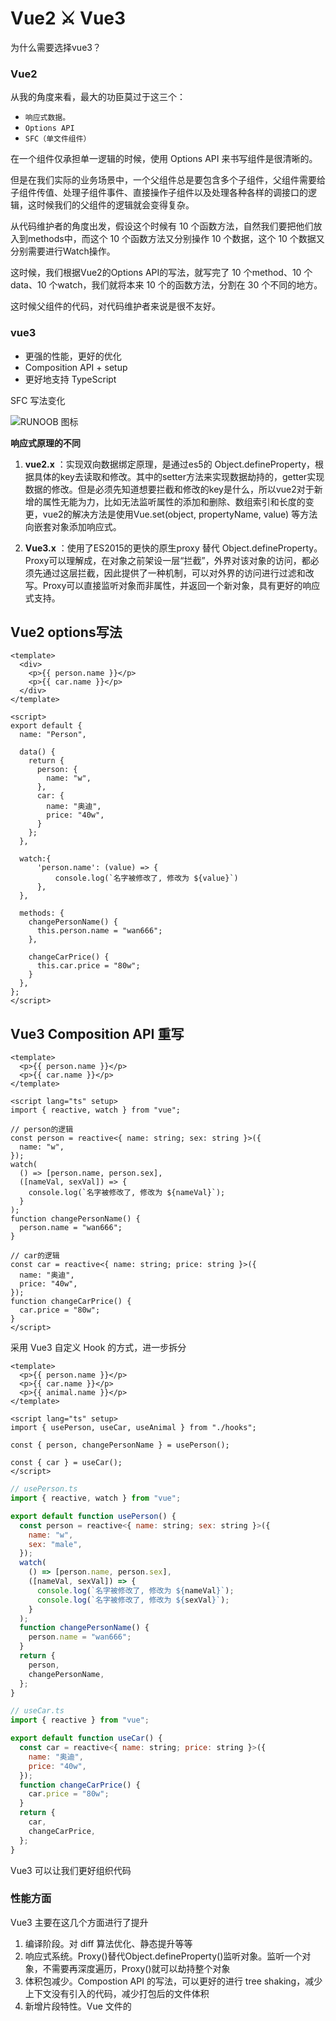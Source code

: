 # Vue2 ⚔ Vue3
为什么需要选择vue3？
### **Vue2**

从我的角度来看，最大的功臣莫过于这三个：
* `响应式数据。`
* `Options API`
* `SFC（单文件组件）`
  
在一个组件仅承担单一逻辑的时候，使用 Options API 来书写组件是很清晰的。

但是在我们实际的业务场景中，一个父组件总是要包含多个子组件，父组件需要给子组件传值、处理子组件事件、直接操作子组件以及处理各种各样的调接口的逻辑，这时候我们的父组件的逻辑就会变得复杂。

从代码维护者的角度出发，假设这个时候有 10 个函数方法，自然我们要把他们放入到methods中，而这个 10 个函数方法又分别操作 10 个数据，这个 10 个数据又分别需要进行Watch操作。

这时候，我们根据Vue2的Options API的写法，就写完了 10 个method、10 个data、10 个watch，我们就将本来 10 个的函数方法，分割在 30 个不同的地方。

这时候父组件的代码，对代码维护者来说是很不友好。


### **vue3**
* 更强的性能，更好的优化
* Composition API + setup
* 更好地支持 TypeScript


SFC 写法变化

![RUNOOB 图标](https://p3-juejin.byteimg.com/tos-cn-i-k3u1fbpfcp/19a5449cbc1b45f4b6bb8941fe940180~tplv-k3u1fbpfcp-zoom-in-crop-mark:4536:0:0:0.awebp?"RUNOOB")

**响应式原理的不同**
1. **vue2.x** ：实现双向数据绑定原理，是通过es5的 Object.defineProperty，根据具体的key去读取和修改。其中的setter方法来实现数据劫持的，getter实现数据的修改。但是必须先知道想要拦截和修改的key是什么，所以vue2对于新增的属性无能为力，比如无法监听属性的添加和删除、数组索引和长度的变更，vue2的解决方法是使用Vue.set(object, propertyName, value) 等方法向嵌套对象添加响应式。
   
2. **Vue3.x** ：使用了ES2015的更快的原生proxy 替代 Object.defineProperty。Proxy可以理解成，在对象之前架设一层“拦截”，外界对该对象的访问，都必须先通过这层拦截，因此提供了一种机制，可以对外界的访问进行过滤和改写。Proxy可以直接监听对象而非属性，并返回一个新对象，具有更好的响应式支持。

## Vue2 options写法

```vue
<template>
  <div>
    <p>{{ person.name }}</p>
    <p>{{ car.name }}</p>
  </div>
</template>

<script>
export default {
  name: "Person",

  data() {
    return {
      person: {
        name: "w",
      },
      car: {
        name: "奥迪",
        price: "40w",
      }
    };
  },

  watch:{
      'person.name': (value) => {
          console.log(`名字被修改了, 修改为 ${value}`)
      },
  },

  methods: {
    changePersonName() {
      this.person.name = "wan666";
    },

    changeCarPrice() {
      this.car.price = "80w";
    }
  },
};
</script>
```

## Vue3 Composition API 重写

```vue
<template>
  <p>{{ person.name }}</p>
  <p>{{ car.name }}</p>
</template>

<script lang="ts" setup>
import { reactive, watch } from "vue";

// person的逻辑
const person = reactive<{ name: string; sex: string }>({
  name: "w",
});
watch(
  () => [person.name, person.sex],
  ([nameVal, sexVal]) => {
    console.log(`名字被修改了, 修改为 ${nameVal}`);
  }
);
function changePersonName() {
  person.name = "wan666";
}

// car的逻辑
const car = reactive<{ name: string; price: string }>({
  name: "奥迪",
  price: "40w",
});
function changeCarPrice() {
  car.price = "80w";
}
</script>
```

采用 Vue3 自定义 Hook 的方式，进一步拆分

```vue
<template>
  <p>{{ person.name }}</p>
  <p>{{ car.name }}</p>
  <p>{{ animal.name }}</p>
</template>

<script lang="ts" setup>
import { usePerson, useCar, useAnimal } from "./hooks";

const { person, changePersonName } = usePerson();

const { car } = useCar();
</script>
```

```javascript
// usePerson.ts
import { reactive, watch } from "vue";

export default function usePerson() {
  const person = reactive<{ name: string; sex: string }>({
    name: "w",
    sex: "male",
  });
  watch(
    () => [person.name, person.sex],
    ([nameVal, sexVal]) => {
      console.log(`名字被修改了, 修改为 ${nameVal}`);
      console.log(`名字被修改了, 修改为 ${sexVal}`);
    }
  );
  function changePersonName() {
    person.name = "wan666";
  }
  return {
    person,
    changePersonName,
  };
}
```

```javascript
// useCar.ts
import { reactive } from "vue";

export default function useCar() {
  const car = reactive<{ name: string; price: string }>({
    name: "奥迪",
    price: "40w",
  });
  function changeCarPrice() {
    car.price = "80w";
  }
  return {
    car,
    changeCarPrice,
  };
}
```
Vue3 可以让我们更好组织代码

### 性能方面

Vue3 主要在这几个方面进行了提升

1. 编译阶段。对 diff 算法优化、静态提升等等
2. 响应式系统。Proxy()替代Object.defineProperty()监听对象。监听一个对象，不需要再深度遍历，Proxy()就可以劫持整个对象
3. 体积包减少。Compostion API 的写法，可以更好的进行 tree shaking，减少上下文没有引入的代码，减少打包后的文件体积
4. 新增片段特性。Vue 文件的<template>标签内，不再需要强制声明一个的<div>标签，节省额外的节点开销

**生命周期的不同**

| vue2          | vue3              |
| ------------- | ----------------- |
| beforeCreate  | setup()           |
| created       | setup()           |
| beforeMount   | onBeforeMount     |
| mounted       | onMounted         |
| beforeUpdate  | onBeforeUpdate    |
| updated       | onUpdated         |
| beforeDestroy | onBeforeUnmount   |
| destroyed     | onUnmounted       |
| errorCaptured | onErrorCaptured   |
|               | onRenderTracked   |
|               | onRenderTriggered |

